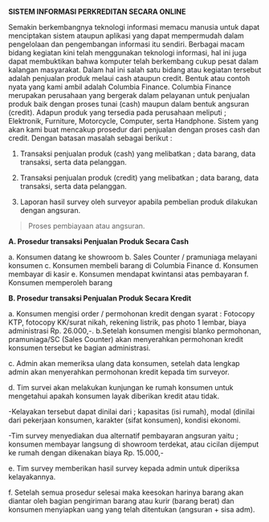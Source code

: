 **SISTEM INFORMASI PERKREDITAN SECARA ONLINE**

Semakin berkembangnya teknologi informasi memacu manusia untuk dapat menciptakan sistem ataupun aplikasi yang dapat mempermudah dalam pengelolaan dan pengembangan informasi itu sendiri. Berbagai macam bidang kegiatan kini telah menggunakan teknologi informasi, hal ini juga dapat membuktikan bahwa komputer telah berkembang cukup pesat dalam kalangan masyarakat.  Dalam  hal ini salah satu bidang atau kegiatan tersebut adalah penjualan produk melaui cash ataupun credit. Bentuk atau contoh nyata yang kami ambil adalah Columbia Finance.
Columbia Finance merupakan perusahaan yang bergerak dalam pelayanan untuk penjualan produk baik dengan proses tunai (cash) maupun dalam bentuk angsuran (credit). Adapun produk yang tersedia pada perusahaan meliputi ; Elektronik, Furniture, Motorcycle, Computer, serta Handphone.
Sistem yang akan kami buat mencakup prosedur dari penjualan dengan proses cash dan credit. Dengan batasan masalah sebagai berikut :

1. Transaksi penjualan produk (cash) yang melibatkan ; data barang, data transaksi, serta data pelanggan.

2. Transaksi penjualan produk (credit) yang melibatkan ; data barang, data transaksi, serta data pelanggan.

3. Laporan hasil survey oleh surveyor apabila pembelian produk dilakukan dengan angsuran.

> Proses pembiayaan atau angsuran.

**A. Prosedur transaksi Penjualan Produk Secara Cash**

a.	Konsumen datang ke showroom
b.	Sales Counter / pramuniaga melayani konsumen
c.	Konsumen membeli barang di Columbia Finance
d.	Konsumen membayar di kasir
e.	Konsumen mendapat kwintansi atas pembayaran
f.	Konsumen memperoleh barang

**B. Prosedur transaksi Penjualan Produk Secara Kredit**

a. Konsumen mengisi order / permohonan kredit dengan syarat :
Fotocopy KTP, fotocopy KK/surat nikah, rekening listrik, pas photo 1  lembar, biaya administrasi Rp. 26.000,-.
b.Setelah konsumen mengisi blanko permohonan, pramuniaga/SC (Sales Counter) akan menyerahkan permohonan kredit konsumen tersebut ke bagian administrasi.

c. Admin akan memeriksa ulang data konsumen, setelah data lengkap admin akan menyerahkan permohonan kredit kepada tim surveyor.

d. Tim survei akan melakukan kunjungan ke rumah konsumen untuk mengetahui apakah konsumen layak diberikan kredit atau tidak.

-Kelayakan tersebut dapat dinilai dari ; kapasitas (isi rumah), modal   (dinilai dari pekerjaan konsumen, karakter (sifat konsumen), kondisi ekonomi.

-Tim survey menyediakan dua alternatif pembayaran angsuran yaitu ; konsumen membayar langsung di showroom terdekat, atau cicilan dijemput ke rumah dengan dikenakan biaya Rp. 15.000,-

e. Tim survey memberikan hasil survey kepada admin untuk diperiksa kelayakannya.

f. Setelah semua prosedur selesai maka keesokan harinya barang akan diantar oleh bagian pengiriman barang atau kurir (barang berat) dan konsumen menyiapkan uang yang telah ditentukan (angsuran + sisa adm).




